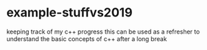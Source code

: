 # example-stuffvs2019
keeping track of my c++ progress
this can be used as a refresher to understand the basic concepts of c++ after a long break
